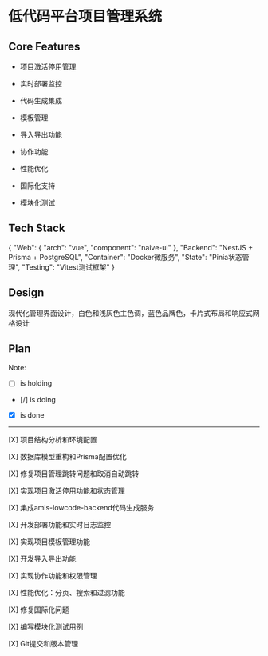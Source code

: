 # 低代码平台项目管理系统

## Core Features

- 项目激活停用管理

- 实时部署监控

- 代码生成集成

- 模板管理

- 导入导出功能

- 协作功能

- 性能优化

- 国际化支持

- 模块化测试

## Tech Stack

{
  "Web": {
    "arch": "vue",
    "component": "naive-ui"
  },
  "Backend": "NestJS + Prisma + PostgreSQL",
  "Container": "Docker微服务",
  "State": "Pinia状态管理",
  "Testing": "Vitest测试框架"
}

## Design

现代化管理界面设计，白色和浅灰色主色调，蓝色品牌色，卡片式布局和响应式网格设计

## Plan

Note: 

- [ ] is holding
- [/] is doing
- [X] is done

---

[X] 项目结构分析和环境配置

[X] 数据库模型重构和Prisma配置优化

[X] 修复项目管理跳转问题和取消自动跳转

[X] 实现项目激活停用功能和状态管理

[X] 集成amis-lowcode-backend代码生成服务

[X] 开发部署功能和实时日志监控

[X] 实现项目模板管理功能

[X] 开发导入导出功能

[X] 实现协作功能和权限管理

[X] 性能优化：分页、搜索和过滤功能

[X] 修复国际化问题

[X] 编写模块化测试用例

[X] Git提交和版本管理
